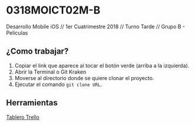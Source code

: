 # 0318MOICT02M-B
Desarrollo Mobile iOS // 1er Cuatrimestre 2018 // Turno Tarde // Grupo B - Peliculas

## ¿Como trabajar?
1. Copiar el link que aparece al tocar el botón verde (arriba a la izquierda).
2. Abrir la Terminal o Git Kraken
3. Moverse al directorio donde se quiere clonar el proyecto.
4. Ejecutar el comando `git clone URL`.

## Herramientas
[Tablero Trello](https://trello.com/b/O6axPzKS/grupo-b)

